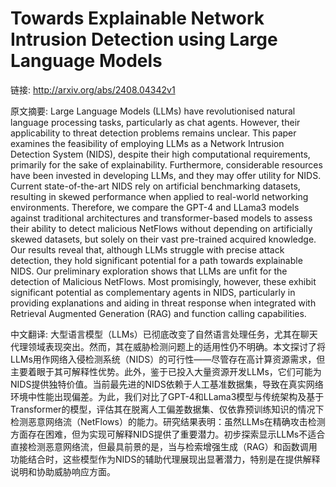 # Towards Explainable Network Intrusion Detection using Large Language Models

链接: http://arxiv.org/abs/2408.04342v1

原文摘要:
Large Language Models (LLMs) have revolutionised natural language processing
tasks, particularly as chat agents. However, their applicability to threat
detection problems remains unclear. This paper examines the feasibility of
employing LLMs as a Network Intrusion Detection System (NIDS), despite their
high computational requirements, primarily for the sake of explainability.
Furthermore, considerable resources have been invested in developing LLMs, and
they may offer utility for NIDS. Current state-of-the-art NIDS rely on
artificial benchmarking datasets, resulting in skewed performance when applied
to real-world networking environments. Therefore, we compare the GPT-4 and
LLama3 models against traditional architectures and transformer-based models to
assess their ability to detect malicious NetFlows without depending on
artificially skewed datasets, but solely on their vast pre-trained acquired
knowledge. Our results reveal that, although LLMs struggle with precise attack
detection, they hold significant potential for a path towards explainable NIDS.
Our preliminary exploration shows that LLMs are unfit for the detection of
Malicious NetFlows. Most promisingly, however, these exhibit significant
potential as complementary agents in NIDS, particularly in providing
explanations and aiding in threat response when integrated with Retrieval
Augmented Generation (RAG) and function calling capabilities.

中文翻译:
大型语言模型（LLMs）已彻底改变了自然语言处理任务，尤其在聊天代理领域表现突出。然而，其在威胁检测问题上的适用性仍不明确。本文探讨了将LLMs用作网络入侵检测系统（NIDS）的可行性——尽管存在高计算资源需求，但主要着眼于其可解释性优势。此外，鉴于已投入大量资源开发LLMs，它们可能为NIDS提供独特价值。当前最先进的NIDS依赖于人工基准数据集，导致在真实网络环境中性能出现偏差。为此，我们对比了GPT-4和LLama3模型与传统架构及基于Transformer的模型，评估其在脱离人工偏差数据集、仅依靠预训练知识的情况下检测恶意网络流（NetFlows）的能力。研究结果表明：虽然LLMs在精确攻击检测方面存在困难，但为实现可解释NIDS提供了重要潜力。初步探索显示LLMs不适合直接检测恶意网络流，但最具前景的是，当与检索增强生成（RAG）和函数调用功能结合时，这些模型作为NIDS的辅助代理展现出显著潜力，特别是在提供解释说明和协助威胁响应方面。
